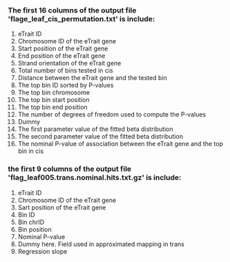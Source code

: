 ### The first 16 columns of the output file 'flage_leaf_cis_permutation.txt' is include:
1.	eTrait ID
2.	Chromosome ID of the eTrait gene
3.	Start position of the eTrait gene
4.	End position of the eTrait gene
5.	Strand orientation of the eTrait gene
6.	Total number of bins tested in cis
7.	Distance between the eTrait gene and the tested bin
8.	The top bin ID sorted by P-values
9.	The top bin chromosome
10.	The top bin start position
11.	The top bin end position
12.	The number of degrees of freedom used to compute the P-values
13.	Dummy
14.	The first parameter value of the fitted beta distribution
15.	The second parameter value of the fitted beta distribution
16.	The nominal P-value of association between the eTrait gene and the top bin in cis

### the first 9 columns of the output file 'flag_leaf005.trans.nominal.hits.txt.gz' is include:

1.	eTrait ID
2.	Chromosome ID of the eTrait gene
3.	Sart position of the eTrait gene
4.	Bin ID
5.	Bin chrID
6.	Bin position
7.	Nominal P-value
8.	Dummy here. Field used in approximated mapping in trans
9.	Regression slope

